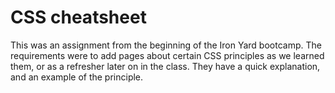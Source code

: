 # CSS cheatsheet

This was an assignment from the beginning of the Iron Yard bootcamp. The requirements were to add pages about certain CSS principles as we learned them, or as a refresher later on in the class. They have a quick explanation, and an example of the principle. 
